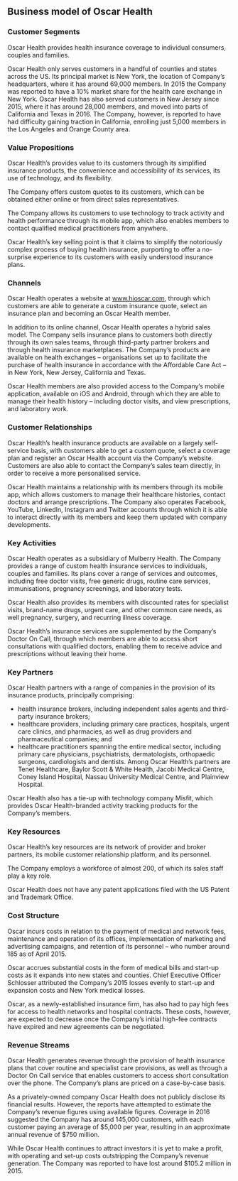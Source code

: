 Business model of Oscar Health
------------------------------

 ### Customer Segments

 Oscar Health provides health insurance coverage to individual consumers, couples and families.

 Oscar Health only serves customers in a handful of counties and states across the US. Its principal market is New York, the location of Company’s headquarters, where it has around 69,000 members. In 2015 the Company was reported to have a 10% market share for the health care exchange in New York. Oscar Health has also served customers in New Jersey since 2015, where it has around 28,000 members, and moved into parts of California and Texas in 2016. The Company, however, is reported to have had difficulty gaining traction in California, enrolling just 5,000 members in the Los Angeles and Orange County area.

 ### Value Propositions

 Oscar Health’s provides value to its customers through its simplified insurance products, the convenience and accessibility of its services, its use of technology, and its flexibility.

 The Company offers custom quotes to its customers, which can be obtained either online or from direct sales representatives.

 The Company allows its customers to use technology to track activity and health performance through its mobile app, which also enables members to contact qualified medical practitioners from anywhere.

 Oscar Health’s key selling point is that it claims to simplify the notoriously complex process of buying health insurance, purporting to offer a no-surprise experience to its customers with easily understood insurance plans.

 ### Channels

 Oscar Health operates a website at www.hioscar.com, through which customers are able to generate a custom insurance quote, select an insurance plan and becoming an Oscar Health member.

 In addition to its online channel, Oscar Health operates a hybrid sales model. The Company sells insurance plans to customers both directly through its own sales teams, through third-party partner brokers and through health insurance marketplaces. The Company’s products are available on health exchanges – organisations set up to facilitate the purchase of health insurance in accordance with the Affordable Care Act – in New York, New Jersey, California and Texas.

 Oscar Health members are also provided access to the Company’s mobile application, available on iOS and Android, through which they are able to manage their health history – including doctor visits, and view prescriptions, and laboratory work.

 ### Customer Relationships

 Oscar Health’s health insurance products are available on a largely self-service basis, with customers able to get a custom quote, select a coverage plan and register an Oscar Health account via the Company’s website. Customers are also able to contact the Company’s sales team directly, in order to receive a more personalised service.

 Oscar Health maintains a relationship with its members through its mobile app, which allows customers to manage their healthcare histories, contact doctors and arrange prescriptions. The Company also operates Facebook, YouTube, LinkedIn, Instagram and Twitter accounts through which it is able to interact directly with its members and keep them updated with company developments.

 ### Key Activities

 Oscar Health operates as a subsidiary of Mulberry Health. The Company provides a range of custom health insurance services to individuals, couples and families. Its plans cover a range of services and outcomes, including free doctor visits, free generic drugs, routine care services, immunisations, pregnancy screenings, and laboratory tests.

 Oscar Health also provides its members with discounted rates for specialist visits, brand-name drugs, urgent care, and other common care needs, as well pregnancy, surgery, and recurring illness coverage.

 Oscar Health’s insurance services are supplemented by the Company’s Doctor On Call, through which members are able to access short consultations with qualified doctors, enabling them to receive advice and prescriptions without leaving their home.

 ### Key Partners

 Oscar Health partners with a range of companies in the provision of its insurance products, principally comprising:

  * health insurance brokers, including independent sales agents and third-party insurance brokers;
 * healthcare providers, including primary care practices, hospitals, urgent care clinics, and pharmacies, as well as drug providers and pharmaceutical companies; and
 * healthcare practitioners spanning the entire medical sector, including primary care physicians, psychiatrists, dermatologists, orthopaedic surgeons, cardiologists and dentists.
  Among Oscar Health’s partners are Tenet Healthcare, Baylor Scott & White Health, Jacobi Medical Centre, Coney Island Hospital, Nassau University Medical Centre, and Plainview Hospital.

 Oscar Health also has a tie-up with technology company Misfit, which provides Oscar Health-branded activity tracking products for the Company’s members.

 ### Key Resources

 Oscar Health’s key resources are its network of provider and broker partners, its mobile customer relationship platform, and its personnel.

 The Company employs a workforce of almost 200, of which its sales staff play a key role.

 Oscar Health does not have any patent applications filed with the US Patent and Trademark Office.

 ### Cost Structure

 Oscar incurs costs in relation to the payment of medical and network fees, maintenance and operation of its offices, implementation of marketing and advertising campaigns, and retention of its personnel – who number around 185 as of April 2015.

 Oscar accrues substantial costs in the form of medical bills and start-up costs as it expands into new states and counties. Chief Executive Officer Schlosser attributed the Company’s 2015 losses evenly to start-up and expansion costs and New York medical losses.

 Oscar, as a newly-established insurance firm, has also had to pay high fees for access to health networks and hospital contracts. These costs, however, are expected to decrease once the Company’s initial high-fee contracts have expired and new agreements can be negotiated.

 ### Revenue Streams

 Oscar Health generates revenue through the provision of health insurance plans that cover routine and specialist care provisions, as well as through a Doctor On Call service that enables customers to access short consultation over the phone. The Company’s plans are priced on a case-by-case basis.

 As a privately-owned company Oscar Health does not publicly disclose its financial results. However, the reports have attempted to estimate the Company’s revenue figures using available figures. Coverage in 2016 suggested the Company has around 145,000 customers, with each customer paying an average of $5,000 per year, resulting in an approximate annual revenue of $750 million.

 While Oscar Health continues to attract investors it is yet to make a profit, with operating and set-up costs outstripping the Company’s revenue generation. The Company was reported to have lost around $105.2 million in 2015.